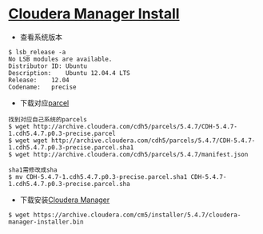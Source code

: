 [Cloudera Manager Install](http://www.cloudera.com/documentation/enterprise/latest/topics/cm_ig_install_path_a.html#cmig_topic_6_5_unique_2)
==========================

* 查看系统版本 

```
$ lsb_release -a
No LSB modules are available.
Distributor ID: Ubuntu
Description:    Ubuntu 12.04.4 LTS
Release:    12.04
Codename:   precise

```

* 下载对应[parcel](http://archive.cloudera.com/cdh5/parcels/)

```
找到对应自己系统的parcels
$ wget http://archive.cloudera.com/cdh5/parcels/5.4.7/CDH-5.4.7-1.cdh5.4.7.p0.3-precise.parcel
$ wget wget http://archive.cloudera.com/cdh5/parcels/5.4.7/CDH-5.4.7-1.cdh5.4.7.p0.3-precise.parcel.sha1
$ wget http://archive.cloudera.com/cdh5/parcels/5.4.7/manifest.json

sha1需修改成sha
$ mv CDH-5.4.7-1.cdh5.4.7.p0.3-precise.parcel.sha1 CDH-5.4.7-1.cdh5.4.7.p0.3-precise.parcel.sha
```

* 下载安装[Cloudera Manager](https://archive.cloudera.com/cm5/installer/)

``` 
$ wget https://archive.cloudera.com/cm5/installer/5.4.7/cloudera-manager-installer.bin
```

